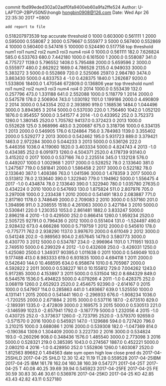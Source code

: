commit fbd99eded302a02adf0fa9400eb60a9fa2ffe524
Author: U-LAPTOP-2BPV50N5\hongb <hongbin0908@126.com>
Date:   Wed Apr 26 22:35:30 2017 +0800

    add report to file


0.518207973539
      top  accurate  threshold
0    1000  0.603000   0.561111
1    2000  0.595000   0.558087
2    3000  0.579667   0.555977
3    5000  0.567400   0.552869
4   10000  0.560400   0.547416
5  100000  0.524490   0.517758
      top  threshold    num1      roi1    num2      roi2     num3      roi3      num4      roi4
0  1000.0   0.561111   182.0  7.626824   585.0  6.533763    680.0  7.442180    1000.0  6.161500
1  2000.0   0.558087   341.0  4.775727  1139.0  5.796552   1408.0  5.795488    2000.0  5.659596
2  3000.0   0.555977   480.0  2.662922  1669.0  4.786528   2135.0  4.949033    3000.0  5.383272
3  5000.0   0.552869   720.0  2.525066  2597.0  2.984780   3474.0  3.863430    5000.0  4.833753
4    -1.0   0.428375  1840.0  1.262687  9200.0  1.533806  18400.0  1.470546  672809.0  0.136806
   year     top  threshold   num1       roi1    num2      roi2    num3      roi3     num4      roi4
0  2014  1000.0   0.553439  132.0   0.257796   473.0  1.331188   641.0  2.552088   1000.0  5.118779
1  2014  2000.0   0.547578  178.0   2.506904   743.0  1.030192  1101.0  1.199186   2000.0  4.490809
2  2014  3000.0   0.543354  202.0   2.393890   919.0  1.168536  1484.0  1.044496   3000.0  3.894365
3  2014  5000.0   0.537030  220.0   1.756460  1042.0  1.052120  1876.0  0.954557   5000.0  3.541577
4  2014    -1.0   0.433952  252.0   3.752373  1260.0  1.380145  2520.0  1.705782  94137.0  0.372423
0  2013  1000.0   0.552628  125.0   3.968996   483.0  3.200687   675.0  3.318706   1000.0  6.334135
1  2013  2000.0   0.546905  176.0   6.124864   756.0  3.784983  1139.0  3.355402   2000.0  5.529277
2  2013  3000.0   0.542462  195.0   5.931723   889.0  3.379421  1463.0  2.972284   3000.0  5.044233
3  2013  5000.0   0.536126  222.0   5.446356  1036.0  4.119060  1820.0  3.403334   5000.0  4.824743
4  2013    -1.0   0.434385  252.0   6.091973  1260.0  4.504371  2520.0  4.178739  93140.0  3.415202
0  2017  1000.0   0.537166   74.0   2.225514   345.0  1.132128   576.0  0.449207   1000.0  1.002968
1  2017  2000.0   0.528252   78.0   2.133640   381.0  1.247567   719.0  0.581841   2000.0  1.586458
2  2017  3000.0   0.522182   78.0   2.133640   387.0  1.408386   763.0  1.041596   3000.0  1.478359
3  2017  5000.0   0.513812   78.0   2.133640   390.0  1.322940   779.0  1.194962   5000.0  1.556475
4  2017    -1.0   0.434874   78.0   2.133640   390.0  1.322940   780.0  1.035780  27635.0  0.434224
0  2010  1000.0   0.547693  130.0   1.875824   511.0  2.807976   705.0  3.297008   1000.0  2.233438
1  2010  2000.0   0.541491  183.0   2.083887   771.0  2.817160  1178.0  3.748649   2000.0  2.709083
2  2010  3000.0   0.537160  201.0   1.394896   911.0  3.208555  1518.0  4.261063   3000.0  3.427184
3  2010  5000.0   0.530841  220.0   1.230353  1053.0  2.861481  1882.0  3.833247   5000.0  2.896218
4  2010    -1.0   0.429500  252.0   0.866414  1260.0  1.959234  2520.0  2.505725  92791.0  0.796436
0  2012  1000.0   0.551404  131.0  -1.524497   490.0  2.928432   673.0  4.666286   1000.0  5.719759
1  2012  2000.0   0.545610  178.0  -0.775771   762.0  2.938290  1137.0  3.997670   2000.0  6.611049
2  2012  3000.0   0.541248  202.0  -0.989563   904.0  2.657645  1479.0  3.580773   3000.0  6.430770
3  2012  5000.0   0.534787  234.0  -2.996964  1101.0  1.711951  1933.0  2.749510   5000.0  6.299329
4  2012    -1.0   0.432608  250.0  -3.426031  1250.0  1.425080  2500.0  1.349317  90395.0  1.011638
0  2011  1000.0   0.549049  103.0   9.177488   413.0  8.983333   619.0  6.931835   1000.0  4.694118
1  2011  2000.0   0.542640  144.0  10.468595   634.0  6.958674  1010.0  6.705987   2000.0  4.592822
2  2011  3000.0   0.538227  161.0  10.155812   729.0  7.004262  1243.0  5.917285   3000.0  4.153897
3  2011  5000.0   0.531504  182.0   8.684329   849.0  6.544576  1536.0  5.494823   5000.0  4.079266
4  2011    -1.0   0.428375  252.0   3.068119  1260.0  2.652923  2520.0  2.454675  92390.0 -2.614167
0  2015  1000.0   0.547907  114.0   0.285863   441.0  1.493667   639.0  1.525550   1000.0  4.131141
1  2015  2000.0   0.541441  160.0  -2.296933   676.0 -1.908234  1036.0 -1.720255   2000.0  2.671884
2  2015  3000.0   0.537116  187.0  -2.673510   829.0 -2.189391  1335.0 -2.472809   3000.0  2.169575
3  2015  5000.0   0.530513  221.0  -3.146599  1023.0 -2.657941  1792.0 -3.167779   5000.0  1.232056
4  2015    -1.0   0.430725  252.0  -3.373637  1260.0 -2.723795  2520.0 -3.579370  92659.0 -3.571570
0  2016  1000.0   0.545921  147.0  -1.129686   594.0  0.727420   796.0  3.210215   1000.0  3.688086
1  2016  2000.0   0.539308  182.0  -1.047369   814.0 -0.190364  1309.0  1.304409   2000.0  3.222730
2  2016  3000.0   0.534824  193.0  -0.260296   908.0  0.348436  1576.0  1.485540   3000.0  2.773098
3  2016  5000.0   0.528321  219.0   0.385395  1043.0  0.274567  1887.0  0.452221   5000.0  2.080210
4  2016    -1.0   0.428950  252.0   1.552806  1260.0  1.603087  2520.0  1.812563  89662.0  1.494563
                      date   sym    open    high     low   close      pred
ds
2017-04-25SHLD  2017-04-25  SHLD   12.30   12.42   11.19   11.28  0.559528
2017-04-25IBM   2017-04-25   IBM  161.78  162.04  160.38  160.39  0.547271
2017-04-25T     2017-04-25     T   40.08   40.25   39.69   39.94  0.545923
2017-04-25FE    2017-04-25    FE   30.59   30.83   30.46   30.61  0.536976
2017-04-25KO    2017-04-25    KO   42.85   43.43   42.82   43.11  0.527180